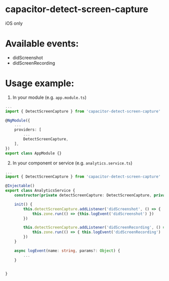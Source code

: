 # capacitor-detect-screen-capture

iOS only

# Available events:

- didScreenshot
- didScreenRecording

# Usage example:

1. In your module (e.g. `app.module.ts`)

```ts
...
import { DetectScreenCapture } from 'capacitor-detect-screen-capture'

@NgModule({
	...
	providers: [
		...
		DetectScreenCapture,
	],
})
export class AppModule {}

```

2. In your component or service (e.g. `analytics.service.ts`)

```ts
...
import { DetectScreenCapture } from 'capacitor-detect-screen-capture'

@Injectable()
export class AnalyticsService {
	constructor(private detectScreenCapture: DetectScreenCapture, private zone: NgZone) {}

    init() {
       	this.detectScreenCapture.addListener('didScreenshot', () => {
			this.zone.run(() => {this.logEvent('didScreenshot') })
		})

		this.detectScreenCapture.addListener('didScreenRecording', () => {
			this.zone.run(() => { this.logEvent('didScreenRecording')  })
		})
    }

	async logEvent(name: string, params?: Object) {
        ...
    }


}

```
